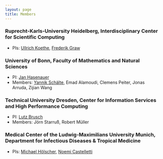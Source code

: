 ```yaml
---
layout: page
title: Members
---
```


### Ruprecht-Karls-University Heidelberg, Interdisciplinary Center for Scientific Computing
- PIs: [Ullrich Koethe](https://hci.iwr.uni-heidelberg.de/vislearn/people/ullrich-koethe/), [Frederik Graw](http://www.bioquant.uni-heidelberg.de/research/junior-research-groups/bioms-mathematical-immunology/people/frederik-graw.html)
  
### University of Bonn, Faculty of Mathematics and Natural Sciences
- PI: [Jan Hasenauer](https://www.mathematics-and-life-sciences.uni-bonn.de/en/group-members/jan-hasenauer)
- Members: [Yannik Schälte](https://yannikschaelte.github.io), Emad Alamoudi, Clemens Peiter, Jonas Arruda, Zijian Wang

### Technical University Dresden, Center for Information Services and High Performance Computing
- PI: [Lutz Brusch](https://www.digs-bb.de/research/research-groups/lutz-brusch)
- Members: Jörn Starruß, Robert Müller

### Medical Center of the Ludwig-Maximilians University Munich, Department for Infectious Diseases & Tropical Medicine
- PIs: [Michael Hölscher](http://www.klinikum.uni-muenchen.de/Abteilung-fuer-Infektions-und-Tropenmedizin/de/Ueber_uns/Mitarbeiter/leitung/Hoelscher_Michael/index.html), [Noemi Castelletti](http://www.klinikum.uni-muenchen.de/Abteilung-fuer-Infektions-und-Tropenmedizin/de/Ueber_uns/Mitarbeiter/aerzte_wiss_MA/Castelletti-Noemi/index.html)
